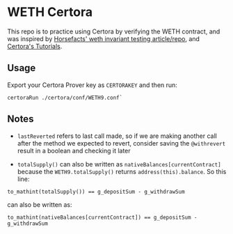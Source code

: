 # WETH Certora

This repo is to practice using Certora by verifying the WETH contract, and was inspired by [Horsefacts' weth invariant testing article/repo](https://github.com/horsefacts/weth-invariant-testing), and [Certora's Tutorials](https://docs.certora.com/en/latest/docs/user-guide/tutorials.html).

## Usage

Export your Certora Prover key as `CERTORAKEY` and then run:

```
certoraRun ./certora/conf/WETH9.conf`
```

## Notes

- `lastReverted` refers to last call made, so if we are making another call after the method we expected to revert, consider saving the `@withrevert` result in a boolean and checking it later

- `totalSupply()` can also be written as `nativeBalances[currentContract]` because the `WETH9.totalSupply()` returns `address(this).balance`. So this line:

```
to_mathint(totalSupply()) == g_depositSum - g_withdrawSum
```

can also be written as:

```
to_mathint(nativeBalances[currentContract]) == g_depositSum - g_withdrawSum
```
